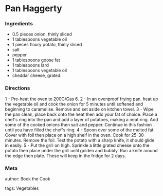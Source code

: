 # Pan Haggerty

### Ingredients
 * 0.5 pieces onion, thinly sliced
 * 1 tablespoons vegetable oil
 * 1 pieces floury potato, thinly sliced
 * salt
 * pepper
 * 1 tablespoons goose fat
 * 1 tablespoons lard
 * 1 tablespoons vegetable oil
 * cheddar cheese, grated

### Directions

1 - Pre-heat the oven to 200C/Gas 6.
2 - In an ovenproof frying pan, heat up the vegetable oil and cook the onion for 5 minutes until softened and beginning to caramelise. Remove and set aside on kitchen towel.
3 - Wipe the pan clean, place back onto the heat then add your fat of choice. Place a chef's ring into the pan and add a layer of potatoes, making a neat ring. Add some of the cooked onions then salt and pepper. Continue in this fashion until you have filled the chef's ring.
4 - Spoon over some of the melted fat. Cover with foil then place on a high shelf in the oven. Cook for 25-30 minutes. Remove the foil. Test the potato with a sharp knife, it should glide in easily.
5 - Put the grill on high. Sprinkle a little grated cheese onto the potato then place under the grill until golden and bubbly. Run a knife around the edge then plate. These will keep in the fridge for 2 days.

### Meta
author: Book the Cook

tags: Vegetables

